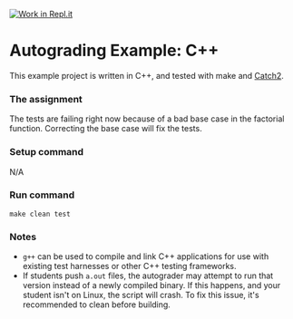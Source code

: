 [![Work in Repl.it](https://classroom.github.com/assets/work-in-replit-14baed9a392b3a25080506f3b7b6d57f295ec2978f6f33ec97e36a161684cbe9.svg)](https://classroom.github.com/online_ide?assignment_repo_id=4294111&assignment_repo_type=AssignmentRepo)
# Autograding Example: C++
This example project is written in C++, and tested with make and [Catch2](https://github.com/catchorg/Catch2).

### The assignment
The tests are failing right now because of a bad base case in the factorial function. Correcting the base case will fix the tests.

### Setup command
N/A

### Run command
`make clean test`

### Notes
- `g++` can be used to compile and link C++ applications for use with existing test harnesses or other C++ testing frameworks.
- If students push `a.out` files, the autograder may attempt to run that version instead of a newly compiled binary. If this happens, and your student isn't on Linux, the script will crash. To fix this issue, it's recommended to clean before building.
